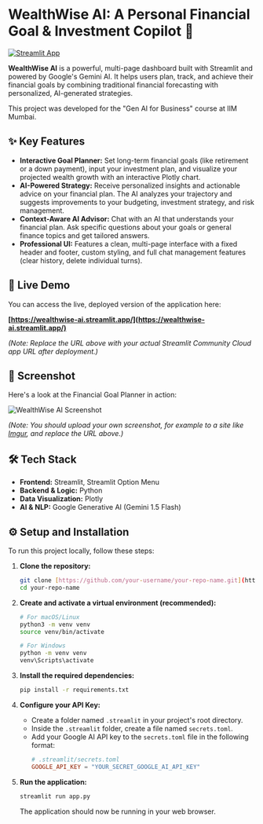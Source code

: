 # WealthWise AI: A Personal Financial Goal & Investment Copilot 💸

[![Streamlit App](https://static.streamlit.io/badges/streamlit_badge_black_white.svg)]([https://wealthwise-ai.streamlit.app/(https://wealthwise-ai.streamlit.app/))

**WealthWise AI** is a powerful, multi-page dashboard built with Streamlit and powered by Google's Gemini AI. It helps users plan, track, and achieve their financial goals by combining traditional financial forecasting with personalized, AI-generated strategies.

This project was developed for the "Gen AI for Business" course at IIM Mumbai.

## ✨ Key Features

* **Interactive Goal Planner:** Set long-term financial goals (like retirement or a down payment), input your investment plan, and visualize your projected wealth growth with an interactive Plotly chart.
* **AI-Powered Strategy:** Receive personalized insights and actionable advice on your financial plan. The AI analyzes your trajectory and suggests improvements to your budgeting, investment strategy, and risk management.
* **Context-Aware AI Advisor:** Chat with an AI that understands your financial plan. Ask specific questions about your goals or general finance topics and get tailored answers.
* **Professional UI:** Features a clean, multi-page interface with a fixed header and footer, custom styling, and full chat management features (clear history, delete individual turns).

## 🚀 Live Demo

You can access the live, deployed version of the application here:

**[https://wealthwise-ai.streamlit.app/](https://wealthwise-ai.streamlit.app/)**

*(Note: Replace the URL above with your actual Streamlit Community Cloud app URL after deployment.)*

## 📸 Screenshot

Here's a look at the Financial Goal Planner in action:

![WealthWise AI Screenshot](https://i.imgur.com/your-screenshot-url.png)

*(Note: You should upload your own screenshot, for example to a site like [Imgur](https://imgur.com/upload), and replace the URL above.)*

## 🛠️ Tech Stack

* **Frontend:** Streamlit, Streamlit Option Menu
* **Backend & Logic:** Python
* **Data Visualization:** Plotly
* **AI & NLP:** Google Generative AI (Gemini 1.5 Flash)

## ⚙️ Setup and Installation

To run this project locally, follow these steps:

1.  **Clone the repository:**
    ```sh
    git clone [https://github.com/your-username/your-repo-name.git](https://github.com/your-username/your-repo-name.git)
    cd your-repo-name
    ```

2.  **Create and activate a virtual environment (recommended):**
    ```sh
    # For macOS/Linux
    python3 -m venv venv
    source venv/bin/activate

    # For Windows
    python -m venv venv
    venv\Scripts\activate
    ```

3.  **Install the required dependencies:**
    ```sh
    pip install -r requirements.txt
    ```

4.  **Configure your API Key:**
    * Create a folder named `.streamlit` in your project's root directory.
    * Inside the `.streamlit` folder, create a file named `secrets.toml`.
    * Add your Google AI API key to the `secrets.toml` file in the following format:
        ```toml
        # .streamlit/secrets.toml
        GOOGLE_API_KEY = "YOUR_SECRET_GOOGLE_AI_API_KEY"
        ```

5.  **Run the application:**
    ```sh
    streamlit run app.py
    ```
    The application should now be running in your web browser.
